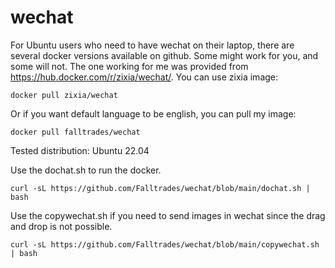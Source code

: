 # wechat
For Ubuntu users who need to have wechat on their laptop, there are several docker versions available on github. Some might work for you, and some will not. The one working for me was provided from https://hub.docker.com/r/zixia/wechat/. 
You can use zixia image: 
```
docker pull zixia/wechat
```
Or if you want default language to be english, you can pull my image: 
```
docker pull falltrades/wechat
```

Tested distribution: Ubuntu 22.04

Use the dochat.sh to run the docker.
```
curl -sL https://github.com/Falltrades/wechat/blob/main/dochat.sh | bash
```
Use the copywechat.sh if you need to send images in wechat since the drag and drop is not possible.
```
curl -sL https://github.com/Falltrades/wechat/blob/main/copywechat.sh | bash
```

